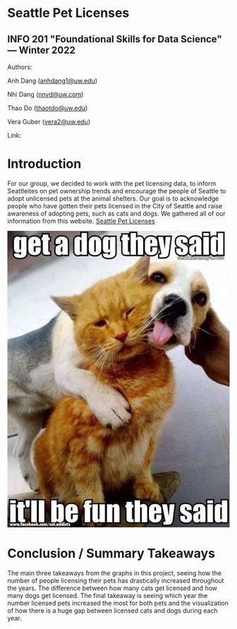 # Seattle Pet Licenses
## INFO 201 "Foundational Skills for Data Science" — Winter 2022

Authors:

Anh Dang (anhdang1@uw.edu)

Nhi Dang (nnvd@uw.com)

Thao Do (thaotdo@uw.edu)

Vera Guber (vera2@uw.edu)

Link:

# Introduction
For our group, we decided to work with the pet licensing data, to inform Seattleites on pet ownership trends and encourage the people of Seattle to adopt unlicensed pets at the animal shelters. Our goal is to acknowledge people who have gotten their pets licensed in the City of Seattle and raise awareness of adopting pets, such as cats and dogs.
We gathered all of our information from this website. [Seattle Pet Licenses](https://www.kaggle.com/aaronschlegel/seattle-pet-licenses)

![image](images/cat_dog.png)

# Conclusion / Summary Takeaways
The main three takeaways from the graphs in this project, seeing how the number of people licensing their pets has drastically increased throughout the years. The difference between how many cats get licensed and how many dogs get licensed. The final takeaway is seeing which year the number licensed pets increased the most for both pets and the visualization of how there is a huge gap between licensed cats and dogs during each year.

